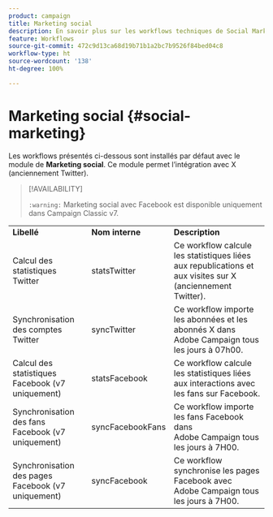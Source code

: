 ```yaml
---
product: campaign
title: Marketing social
description: En savoir plus sur les workflows techniques de Social Marketing
feature: Workflows
source-git-commit: 472c9d13ca68d19b71b1a2bc7b9526f84bed04c8
workflow-type: ht
source-wordcount: '138'
ht-degree: 100%

---
```



# Marketing social {#social-marketing}

Les workflows présentés ci-dessous sont installés par défaut avec le module de **Marketing social**. Ce module permet l’intégration avec X (anciennement Twitter).


>[!AVAILABILITY]
>
>`:warning:` Marketing social avec Facebook est disponible uniquement dans Campaign Classic v7.

<table> 
 <tbody> 
  <tr> 
   <td> <strong>Libellé</strong><br /> </td> 
   <td> <strong>Nom interne</strong><br /> </td> 
   <td> <strong>Description</strong><br /> </td> 
  </tr> 
  <tr> 
   <td> <span class="uicontrol">Calcul des statistiques Twitter</span> <br /> </td> 
   <td> <span class="uicontrol">statsTwitter</span> <br /> </td> 
   <td> Ce workflow calcule les statistiques liées aux republications et aux visites sur X (anciennement Twitter).<br /> </td> 
  </tr> 
  <tr> 
   <td> <span class="uicontrol">Synchronisation des comptes Twitter</span> <br /> </td> 
   <td> <span class="uicontrol">syncTwitter</span> <br /> </td> 
   <td> Ce workflow importe les abonnées et les abonnés X dans Adobe Campaign tous les jours à 07h00.<br /> </td> 
  </tr> 
  <tr> 
   <td> <span class="uicontrol">Calcul des statistiques Facebook (v7 uniquement)</span> <br /> </td> 
   <td> <span class="uicontrol">statsFacebook</span> <br /> </td> 
   <td> Ce workflow calcule les statistiques liées aux interactions avec les fans sur Facebook.<br /> </td> 
  </tr> 
  <tr> 
   <td> <span class="uicontrol">Synchronisation des fans Facebook (v7 uniquement)</span> <br /> </td> 
   <td> <span class="uicontrol">syncFacebookFans</span> <br /> </td> 
   <td> Ce workflow importe les fans Facebook dans Adobe Campaign tous les jours à 7H00.<br /> </td> 
  </tr> 
  <tr> 
   <td> <span class="uicontrol">Synchronisation des pages Facebook (v7 uniquement)</span> <br /> </td> 
   <td> <span class="uicontrol">syncFacebook</span> <br /> </td> 
   <td> Ce workflow synchronise les pages Facebook avec Adobe Campaign tous les jours à 7H00.<br /> </td> 
  </tr> 
 </tbody> 
</table>

